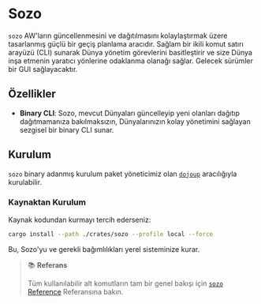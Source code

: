 # Sozo

`sozo` AW'ların güncellenmesini ve dağıtılmasını kolaylaştırmak üzere tasarlanmış güçlü bir geçiş planlama aracıdır. Sağlam bir ikili komut satırı arayüzü (CLI) sunarak Dünya yönetim görevlerini basitleştirir ve size Dünya inşa etmenin yaratıcı yönlerine odaklanma olanağı sağlar. Gelecek sürümler bir GUI sağlayacaktır.

## Özellikler

-   **Binary CLI**: Sozo, mevcut Dünyaları güncelleyip yeni olanları dağıtıp dağıtmamanıza bakılmaksızın, Dünyalarınızın kolay yönetimini sağlayan sezgisel bir binary CLI sunar.

## Kurulum

`sozo` binary adanmış kurulum paket yöneticimiz olan [`dojoup`](../../getting-started/installation.md#using-dojoup) aracılığıyla kurulabilir.

### Kaynaktan Kurulum

Kaynak kodundan kurmayı tercih ederseniz:

```sh
cargo install --path ./crates/sozo --profile local --force
```

Bu, Sozo'yu ve gerekli bağımlılıkları yerel sisteminize kurar.

> 📚 **Referans**
>
> Tüm kullanılabilir alt komutların tam bir genel bakışı için [`sozo` Reference](../../reference/sozo/) Referansına bakın.
